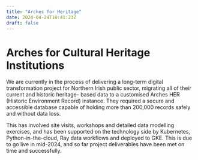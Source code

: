 ```yaml
---
title: "Arches for Heritage"
date: 2024-04-24T10:41:23Z
draft: false
---
```


# Arches for Cultural Heritage Institutions

We are currently in the process of delivering a long-term digital transformation project
for Northern Irish public sector, migrating all of their current and historic heritage-
based data to a customised Arches HER (Historic Environment Record) instance. They
required a secure and accessible database capable of holding more than 200,000 records
safely and without data loss.

This has involved site visits, workshops and detailed data modelling exercises, and has
been supported on the technology side by Kubernetes, Python-in-the-cloud, Ray data
workflows and deployed to GKE. This is due to go live in mid-2024, and so far project
deliverables have been met on time and successfully.
